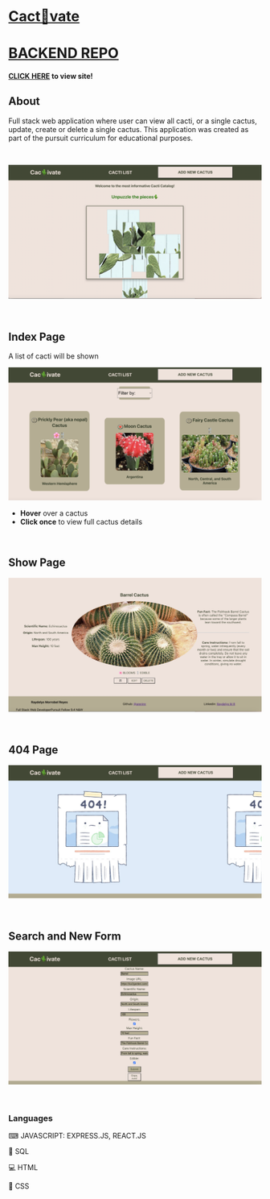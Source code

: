 # [Cact🌵vate](http://localhost:3000/)

# [BACKEND REPO](https://github.com/arerimr/cactivate-backend)

#### [CLICK HERE](http://localhost:3000/) to view site!

## About
Full stack web application where user can view all cacti, or a single cactus, update, create or delete a single cactus. This application was created as part of the pursuit curriculum for educational purposes.

<br>

![HOME PAGE](./src/Assets/home.png)

<br>

## Index Page
A list of cacti will be shown

![INDEX PAGE](./src/Assets/index.png)

* **Hover** over a cactus
* **Click once** to view full cactus details

<br>

## Show Page

![SHOW PAGE](./src/Assets/show.png)

<br>

## 404 Page

![404 PAGE](./src/Assets/not-found.png)

<br>

## Search and New Form
![FORM](./src/Assets/form.png)

<br>

### Languages
<p>⌨ JAVASCRIPT: EXPRESS.JS, REACT.JS</p>
<p>🍩 SQL</p>
<p>💻 HTML</p>
🎨 CSS